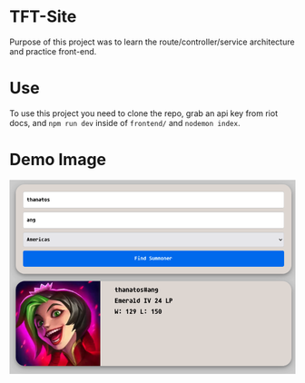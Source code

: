 # TFT-Site

Purpose of this project was to learn the route/controller/service architecture and practice front-end.

# Use

To use this project you need to clone the repo, grab an api key from riot docs, and `npm run dev` inside of `frontend/` and `nodemon index`.

# Demo Image

![demo](demo-img.png)
